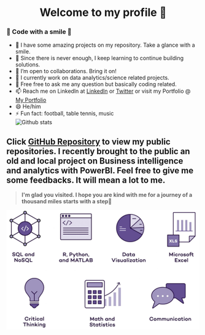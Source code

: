 <h1 align="center">Welcome to my profile 👋</h1>

### 🤔 Code with a smile 🤔

- 🔭 I have some amazing projects on my repository. Take a glance with a smile.
- 🌱 Since there is never enough, I keep learning to continue building solutions.
- 👯 I’m open to collaborations. Bring it on!
- 🤔 I currently work on data analytics/science related projects. 
- 💬 Free free to ask me any question but basically coding related.
- 📫 Reach me on Linkedln at [Linkedln](https://www.linkedin.com/in/dekoma4u/) or [Twitter](https://www.twitter.com/dekoma4u) or visit my Portfolio @ [My Portfolio](https://www.ugconsultings.com/my-profile)
- 😄 He/him
- ⚡ Fun fact: football, table tennis, music \
![Github stats](https://github-readme-stats.vercel.app/api?username=dekoma4u)
## Click [GitHub Repository](https://github.com/dekoma4u?tab=repositories) to view my public repositories. I recently brought to the public an old and local project on Business intelligence and analytics with PowerBI. Feel free to give me some feedbacks. It will mean a lot to me. 
>**I'm glad you visited. I hope you are kind with me for a journey of a thousand miles starts with a step👋** 

![My skill-sets](image_readme.jpeg)
